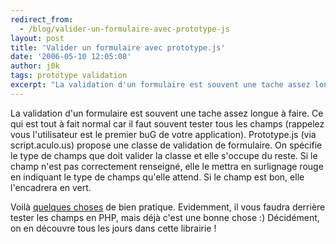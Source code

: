 ```yaml
---
redirect_from:
  - /blog/valider-un-formulaire-avec-prototype-js
layout: post
title: 'Valider un formulaire avec prototype.js'
date: '2006-05-10 12:05:08'
author: j0k
tags: prototype validation
excerpt: "La validation d'un formulaire est souvent une tache assez longue à faire. Ce qui est tout à fait normal car il faut souvent tester tous les champs (rappelez vous l'utilisateur est le premier buG de votre application).     \nPrototype.js (via script.aculo.us) propose une classe de validation de formulaire. On spécifie le type de champs que doit valider la classe et      …"
---
```


La validation d'un formulaire est souvent une tache assez longue à faire. Ce qui est tout à fait normal car il faut souvent tester tous les champs (rappelez vous l'utilisateur est le premier buG de votre application).
Prototype.js (via script.aculo.us) propose une classe de validation de formulaire. On spécifie le type de champs que doit valider la classe et elle s'occupe du reste. Si le champ n'est pas correctement renseigné, elle le mettra en surlignage rouge en indiquant le type de champs qu'elle attend.   Si le champ est bon, elle l'encadrera en vert.

Voilà [quelques choses](http://tetlaw.id.au/view/blog/really-easy-field-validation-with-prototype/) de bien pratique. Evidemment, il vous faudra derrière tester les champs en PHP, mais déjà c'est une bonne chose :)   Décidément, on en découvre tous les jours dans cette librairie !
